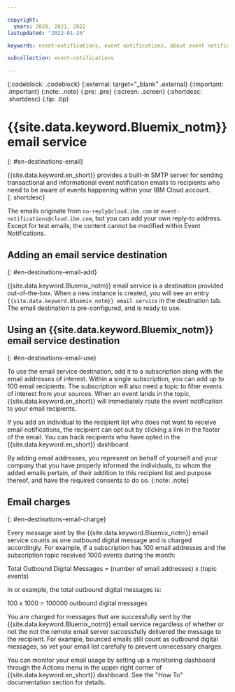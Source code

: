 ```yaml
---

copyright:
  years: 2020, 2021, 2022
lastupdated: "2022-01-25"

keywords: event-notifications, event notifications, about event notifications, destinations, email

subcollection: event-notifications

---
```


{:codeblock: .codeblock}
{:external: target="_blank" .external}
{:important: .important}
{:note: .note}
{:pre: .pre}
{:screen: .screen}
{:shortdesc: .shortdesc}
{:tip: .tip}



# {{site.data.keyword.Bluemix_notm}} email service
{: #en-destinations-email}

{{site.data.keyword.en_short}} provides a built-in SMTP server for sending transactional and informational event notification emails to recipients who need to be aware of events happening within your IBM Cloud account.  
{: shortdesc}

The emails originate from `no-reply@cloud.ibm.com` or `event-notifications@cloud.ibm.com`, but you can add your own reply-to address.  Except for test emails, the content cannot be modified within Event Notifications.

## Adding an email service destination
{: #en-destinations-email-add}

{{site.data.keyword.Bluemix_notm}} email service is a destination provided out-of-the-box. When a new instance is created, you will see an entry `{{site.data.keyword.Bluemix_notm}} email service` in the destination tab. The email destination is pre-configured, and is ready to use.


## Using an {{site.data.keyword.Bluemix_notm}} email service destination
{: #en-destinations-email-use}

 To use the email service destination, add it to a subscription along with the email addresses of interest.  Within a single subscription, you can add up to 100 email recipients.   The subscription will also need a topic to filter events of interest from your sources.  When an event lands in the topic, {{site.data.keyword.en_short}} will immediately route the event notification to your email recipients. 

 If you add an individual to the recipient list who does not want to receive email notifications, the recipient can opt out by clicking a link in the footer of the email. You can track recipients who have opted in the {{site.data.keyword.en_short}} dashboard.

By adding email addresses, you represent on behalf of yourself and your company that you have properly informed the individuals, to whom the added emails pertain, of their addition to this recipient list and purpose thereof, and have the required consents to do so.
{:note: .note}

## Email charges
{: #en-destinations-email-charge}

Every message sent by the {{site.data.keyword.Bluemix_notm}} email service counts as one outbound digital message and is charged accordingly. For example, if a subscription has 100 email addresses and the subscription topic received 1000 events during the month:

Total Outbound Digital Messages = (number of email addresses) x (topic events)

In or example, the total outbound digital messages is:

100 x 1000 = 100000 outbound digital messages

You are charged for messages that are successfully sent by the {{site.data.keyword.Bluemix_notm}} email service regardless of whether or not the not the remote email server successfully delivered the message to the recipient. For example, bounced emails still count as outbound digital messages, so vet your email list carefully to prevent unnecessary charges.

You can monitor your email usage by setting up a monitoring dashboard through the Actions menu in the upper right corner of {{site.data.keyword.en_short}} dashboard.  See the "How To" documentation section for details.